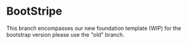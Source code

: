 BootStripe
==========

This branch encompasses our new foundation template (WIP) for the bootstrap version please use the "old" branch.
